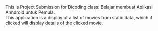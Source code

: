 This is Project Submission for Dicoding class: Belajar membuat Aplikasi Anndroid untuk Pemula.<br>
This application is a display of a list of movies from static data, which if clicked will display details of the clicked movie.
